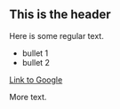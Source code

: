 ## This is the header

Here is some regular text.


* bullet 1
* bullet 2

[Link to Google](https://www.google.com)

More text.